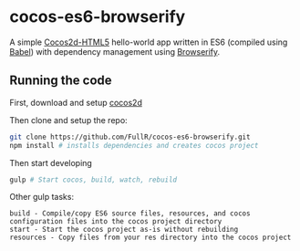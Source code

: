 # cocos-es6-browserify

A simple [Cocos2d-HTML5](http://www.cocos2d-x.org) hello-world app written in ES6 (compiled using [Babel](https://babeljs.io/)) with dependency management using [Browserify](http://browserify.org/).

## Running the code
First, download and setup [cocos2d](http://www.cocos2d-x.org/download)

Then clone and setup the repo:
```bash
git clone https://github.com/FullR/cocos-es6-browserify.git
npm install # installs dependencies and creates cocos project
```

Then start developing
```bash
gulp # Start cocos, build, watch, rebuild
```

Other gulp tasks:
```
build - Compile/copy ES6 source files, resources, and cocos configuration files into the cocos project directory
start - Start the cocos project as-is without rebuilding
resources - Copy files from your res directory into the cocos project
```
